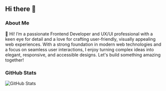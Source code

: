 ## Hi there 👋

### About Me

👋 Hi! I’m a passionate Frontend Developer and UX/UI professional with a keen eye for detail and a love for crafting user-friendly, visually appealing web experiences. 
With a strong foundation in modern web technologies and a focus on seamless user interactions, I enjoy turning complex ideas into elegant, responsive, and accessible designs. Let's build something amazing together!

### GitHub Stats

![GitHub Stats](https://github-readme-stats.vercel.app/api?username=hasinitharupaba&show_icons=true)
